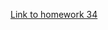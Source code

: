 [Link to homework 34](https://www.typescriptlang.org/play?#code/PTCCDsGcHcFMCcAEBGRBYAUAS3AFwQGYCGAxrIgGKkCuANrluQN6YCQrWAJgFzjUC2AIwQBuNq2Ik6uAJ7dEkXPBwBzMRnaRqggFawSuSN0XLwKgNoBddexIB7angDKuap1h4jiPkNGYAvpiYIAAqoE4A0iiY9lC4iJLSjF5UUvSMVogAvIjmmIgFiCwaHDwoADTiifRyiABEABJYinbwMojuAA5E8Lj8Hrh1lSVauvqG8uZ1IQAW5ADqrbSciE0tbUP1a7it7XYEiABKdv11lsO2Ds6u7p7yACz3F-7l6BrF7FzyAEwXEjQ1eR1AAisG6vX6eEQ+0QACEsHZaHYVDIhuJRnoDF4poIEUiUZs6iQ5vxmkpUedxPZHLgXG4Bl4AKwABmeFw+pXkAGY-tVZEDUtI9gcALJEXAk8VYEiQNEjbSYia5Or8cWShgywkqWAnWDkwlKLAqOzgXX6yklanXel3RAAdl+bBebA5X0QTyqAP59UFNWhB1BkCN4DlmgV42xdWoWEJ1AAHlr4EROjNpR1YEGVCGLZcaXTbkquXbnphrEEMCAIDAEIhvpgcPh4JJyCK7AA3RhFcRunzCeA2VgMXC0WDyEyqAcyWA9eS9vwleCwEdESCwMrjswD+A0rD9MeGzfibXgRf70wWMslThYRcGVpnifiaDKRsPw8lUg7eBeDcXgedJFcDfNQqSuclgP-OxFAQYDEAHXdOEEQ4pTMWcBD7eD+EQgA1Ox8C8Od+3EWROlHBQDxAkpBDsOMAHkCAIaUyN-f94DsThqAMBFwAggJy2+AA6GITUURB+HbZJ5FbDtYEyHI8nebsymQP4hxHIFYVoUgAGtEHmLg7GgUNWCnGda2Zb4VPERdl1XMo6mZABORAACk6HMyzjO3PBdzIupkC5e4xJwYzj1PZVQC4k1CScEgsAAWgoGNXjqUBODbAZqEXM4-mvW8vyBABhcVyCcGZWmHIhwE4YznywV96gAUWUEhEAABWnb8TVeFzSEQWKZiIWAGIQV4ADk1zhDxIGiv5P1aSNYp6EdcHiFy7EGqAZpDFKKCRRdwDIdrqBUGZCWBIgOxWBoemorKcvEAC8KBMbxRXQajhOKr9gOWICDYzxEAlchOB6bSa3BQx-UQOYkBHThtSQaA5nARAiA6KrEYcSBEFiSBOhvUh2mgeqZiB5IgbsGGIZXeIemaDMBOMq1wPqABVcB6smlwStlP5Oighq6hmVbOiMEB+AE-pryIeKiFVAAvE0BPsfhgF3IhtUgYARR17DGVhMadEOfgxuBABJRkRR0EVcBFfgKBmAAtLBmWZABNBWSGgAAZeZzfuJ2AHFzbtkPvmt83mTG74AEUuXd-hzegAANbTGpkNOKAARxIIP3FjlPsJkEUQm0uMjbZmQxtjgABWuBIAfWw5BG6cFOuTdgSdE6FRjIQpCUJUeQADYBMcv4B9w-D5GQSzHK5R0ShIvzxJk4zqLohimKBAASAKAA5ygs4suRH5BjM6NiOKinj6jFeAMtofqbgRPn8kKZ0MEKLsSjdJf2BqT8jdeAbR2p4UbGjaqQM5iIFBGqWg7Qbq0CRNALwbUejxG+MZUy8AfjMmQFZBcS5px2SBMgRkrl3LfAIRfP43kGB7nqAFZkwUdpHg8OFKYaUMp4CyrAc6SZVSEioHgFcFJco3nGPeeoF0rqIHdrzWqL4YL1BcLADKiAIhIgypAHqAkIgCU+tAWgqhjLzW-JMEEVVGDP2QpwEgpiRqEkavwVUelxTbUJIcagpFeiICDqYQYOZWBPSAlsHobRXjHHAK8Kq10ECkhNOQVcPRiQJFaIgXCyxYDiV6AAchxouVUOBVCrFaCQbccYMyIBwDA2AN5EDDQIBVSm6YTB2HaMDOBYNEA+1aCsFc9SEg4CIM-QQ4phzkCTFraEqNxTlJUNATBkAmZ-BZm0IEHMuYrAiKoTgJxXjbPwCsHm+FL6C1UcLUW4tgCS2llgWW8siBK3ACrE46tVRax1nrA2Iog7YX4CKeYY0sAimBNpXA7sdCx2ZCKV2cL-Zxh9mXaO3w2a4Bjk7Wg7sQicG0jHc2CszZjVoGnDOWdc751gIXYutFgSNUZGNBWjUuS0RCI1BuzdW7t07sybuvd+5YUHgwVCiAD4CSIZ8YV08MzyDtI5ZkRZizERkKRIEa9GAbxovRRiZA95cgPipe4TlyhcmQMyS+19OIMBNECBosAZCg3aElWg-A9GIGkmUtq0pXCLkQIVE43RwAyFePMHo4AaywjYqsuUP8v6XkwEAA)
